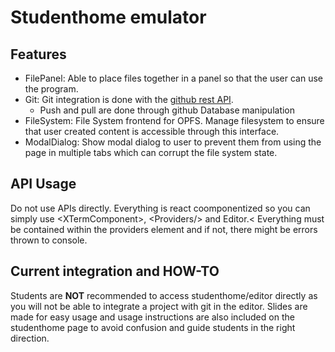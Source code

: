 # Studenthome emulator

## Features
- FilePanel: Able to place files together in a panel so that the user can use the program.
- Git: Git integration is done with the [github rest API](https://docs.github.com/en/rest?apiVersion=2022-11-28).
    - Push and pull are done through github Database manipulation
- FileSystem: File System frontend for OPFS. Manage filesystem to ensure that user created content is accessible through this interface.
- ModalDialog: Show modal dialog to user to prevent them from using the page in multiple tabs which can corrupt the file system state.


## API Usage
Do not use APIs directly. Everything is react coomponentized so you can simply use &lt;XTermComponent&gt;, &lt;Providers/&gt; and Editor.&lt; Everything must be contained within the providers element and if not, there might be errors thrown to console.

## Current integration and HOW-TO
Students are **NOT** recommended to access studenthome/editor directly as you will not be able to integrate a project with git in the editor. Slides are made for easy usage and usage instructions are also included on the studenthome page to avoid confusion and guide students in the right direction. 